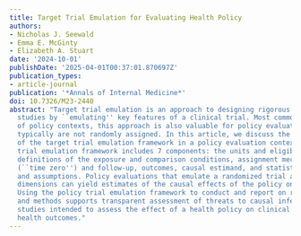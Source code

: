 ```yaml
---
title: Target Trial Emulation for Evaluating Health Policy
authors:
- Nicholas J. Seewald
- Emma E. McGinty
- Elizabeth A. Stuart
date: '2024-10-01'
publishDate: '2025-04-01T00:37:01.870697Z'
publication_types:
- article-journal
publication: '*Annals of Internal Medicine*'
doi: 10.7326/M23-2440
abstract: "Target trial emulation is an approach to designing rigorous nonexperimental
  studies by ``emulating'' key features of a clinical trial. Most commonly used outside
  of policy contexts, this approach is also valuable for policy evaluation as policies
  typically are not randomly assigned. In this article, we discuss the application
  of the target trial emulation framework in a policy evaluation context. The policy
  trial emulation framework includes 7 components: the units and eligibility criteria,
  definitions of the exposure and comparison conditions, assignment mechanism, baseline
  (``time zero'') and follow-up, outcomes, causal estimand, and statistical analysis
  and assumptions. Policy evaluations that emulate a randomized trial across these
  dimensions can yield estimates of the causal effects of the policy on outcomes.
  Using the policy trial emulation framework to conduct and report on research design
  and methods supports transparent assessment of threats to causal inference in nonexperimental
  studies intended to assess the effect of a health policy on clinical or population
  health outcomes."
---
```

